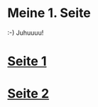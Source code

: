 # Meine 1. Seite
:-)
Juhuuuu! 

# [Seite 1](https://juliaflaschar.github.io/page1.html)

# [Seite 2](https://juliaflaschar.github.io/page2.html)




